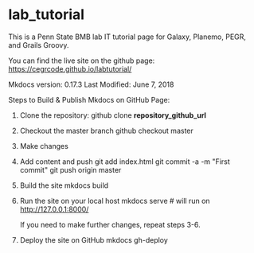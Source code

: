 # lab_tutorial


This is a Penn State BMB lab IT tutorial page for Galaxy, Planemo, PEGR, and Grails Groovy.

You can find the live site on the github page: https://cegrcode.github.io/labtutorial/

Mkdocs version: 0.17.3
Last Modified: June 7, 2018

Steps to Build & Publish Mkdocs on GitHub Page:

1. Clone the repository:
    github clone __repository_github_url__

2. Checkout the master branch
    github checkout master

3. Make changes

4. Add content and push
    git add index.html
    git commit -a -m "First commit"
    git push origin master

5. Build the site
    mkdocs build

6. Run the site on your local host
    mkdocs serve # will run on http://127.0.0.1:8000/

    If you need to make further changes, repeat steps 3-6.

7. Deploy the site on GitHub
    mkdocs gh-deploy
